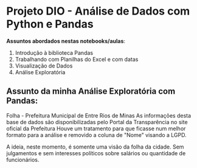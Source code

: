 # Projeto DIO - Análise de Dados com Python e Pandas
 
 **Assuntos abordados nestas notebooks/aulas**:
 1. Introdução à biblioteca Pandas
 2. Trabalhando com Planilhas do Excel e com datas
 3. Visualização de Dados
 4. Análise Exploratória
 
 ## Assunto da minha Análise Exploratória com Pandas:

Folha - Prefeitura Municipal de Entre Rios de Minas
As informações desta base de dados são disponibilizadas pelo Portal da Transparência no site oficial da Prefeitura
Houve um tratamento para que ficasse num melhor formato para a análise e removido a coluna de "Nome" visando a LGPD.

A ideia, neste momento, é somente uma visão da folha da cidade. Sem julgamentos e sem interesses políticos sobre salários ou quantidade de funcionários.
